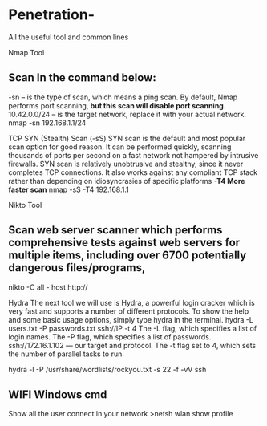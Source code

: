 # Penetration-

All the useful tool and common lines

Nmap Tool
## Scan In the command below:

-sn – is the type of scan, which means a ping scan. By default, Nmap performs port scanning, **but this scan will disable port scanning.**
10.42.0.0/24 – is the target network, replace it with your actual network.   nmap -sn 192.168.1.1/24

TCP SYN (Stealth) Scan (-sS) SYN scan is the default and most popular scan option for good reason. It can be performed quickly, scanning thousands of ports per second on a fast network not hampered by intrusive firewalls. SYN scan is relatively unobtrusive and stealthy, since it never completes TCP connections. It also works against any compliant TCP stack rather than depending on idiosyncrasies of specific platforms **-T4 More faster scan** nmap -sS -T4 192.168.1.1

Nikto Tool
## Scan web server scanner which performs comprehensive tests against web servers for multiple items, including over 6700 potentially dangerous files/programs,
nikto -C all - host http:// 


Hydra
The next tool we will use is Hydra, a powerful login cracker which is very fast and supports a number of different protocols. To show the help and some basic usage options, simply type hydra in the terminal. 
hydra -L users.txt -P passwords.txt ssh://IP -t 4
The -L flag, which specifies a list of login names.
The -P flag, which specifies a list of passwords.
ssh://172.16.1.102 — our target and protocol.
The -t flag set to 4, which sets the number of parallel tasks to run.

hydra -l <username> -P /usr/share/wordlists/rockyou.txt -s 22 -f -vV <ip> ssh

## WIFI Windows cmd ##  
Show all the user connect in your network  >netsh wlan show profile
